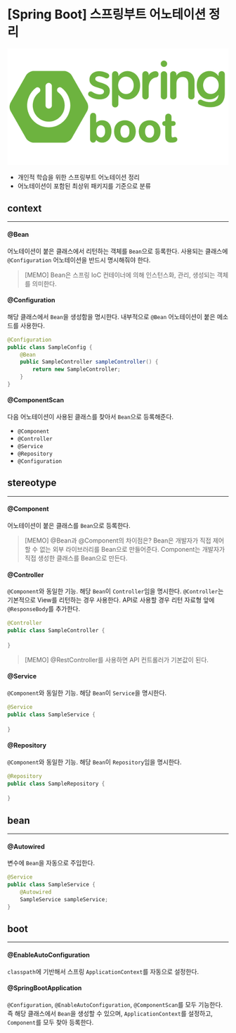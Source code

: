 # [Spring Boot] 스프링부트 어노테이션 정리

![Spring Boot Logo](./image.png)
<!-- [##_Image|kage@FEV9m/btq0c1L3LV4/LRrR2cNDTktvtmSXsq8vS0/img.png|alignCenter|width="100%"|_##] -->

- 개인적 학습을 위한 스프링부트 어노테이션 정리
- 어노테이션이 포함된 최상위 패키지를 기준으로 분류


## context
---

#### @Bean

어노테이션이 붙은 클래스에서 리턴하는 객체를 `Bean`으로 등록한다. 사용되는 클래스에 `@Configuration` 어노테이션을 반드시 명시해줘야 한다.

> [MEMO]
> Bean은 스프링 IoC 컨테이너에 의해 인스턴스화, 관리, 생성되는 객체를 의미한다.


#### @Configuration

해당 클래스에서 `Bean`을 생성함을 명시한다. 내부적으로 `@Bean` 어노테이션이 붙은 메소드를 사용한다.

```java
@Configuration
public class SampleConfig {
    @Bean
    public SampleController sampleController() {
        return new SampleController;
    }
}
```


#### @ComponentScan
다음 어노테이션이 사용된 클래스를 찾아서 `Bean`으로 등록해준다.
- `@Component`
- `@Controller`
- `@Service`
- `@Repository`
- `@Configuration`


## stereotype
---

#### @Component
어노테이션이 붙은 클래스를 `Bean`으로 등록한다.

> [MEMO]
> @Bean과 @Component의 차이점은?
> Bean은 개발자가 직접 제어할 수 없는 외부 라이브러리를 Bean으로 만들어준다.
> Component는 개발자가 직접 생성한 클래스를 Bean으로 만든다.


#### @Controller
`@Component`와 동일한 기능. 해당 `Bean`이 `Controller`임을 명시한다. `@Controller`는 기본적으로 View를 리턴하는 경우 사용한다. API로 사용할 경우 리턴 자료형 앞에 `@ResponseBody`를 추가한다.

```java
@Controller
public class SampleController {

}
```

> [MEMO]
> @RestController를 사용하면 API 컨트롤러가 기본값이 된다.


#### @Service
`@Component`와 동일한 기능. 해당 `Bean`이 `Service`을 명시한다.

```java
@Service
public class SampleService {

}
```


#### @Repository
`@Component`와 동일한 기능. 해당 `Bean`이 `Repository`임을 명시한다.

```java
@Repository
public class SampleRepository {

}
```


## bean
---

#### @Autowired
변수에 `Bean`을 자동으로 주입한다.

```java
@Service
public class SampleService {
    @Autowired
    SampleService sampleService;
}
```


## boot
---

#### @EnableAutoConfiguration
`classpath`에 기반해서 스프링 `ApplicationContext`를 자동으로 설정한다.


#### @SpringBootApplication
`@Configuration`, `@EnableAutoConfiguration`, `@ComponentScan`를 모두 기능한다. 즉 해당 클래스에서 `Bean`을 생성할 수 있으며, `ApplicationContext`를 설정하고, `Component`를 모두 찾아 등록한다. 



<!-- 
## bind
#### @RestController
#### @ResponseBody
#### @RequestMapping
#### @GetMapping
#### @PostMapping
#### @PutMapping
#### @DeleteMapping
#### @PatchMapping
#### @RequestHeader
#### @RequestBody
#### @RequestParam
#### @PathVariable


## transaction
#### @Transactional


## scheduling
#### @Async



## javax
#### @PostConstruct
#### @Entity
#### @Table
#### @ManyToOne
#### @OneToMany
#### @Id
#### @GeneratedValue

## lombok
#### @Data
#### @Getter
#### @Setter
#### @NoArgsConstructor
#### @AllArgsConstructor
#### @Slf4j
#### @ToString
#### @Builder
-->
